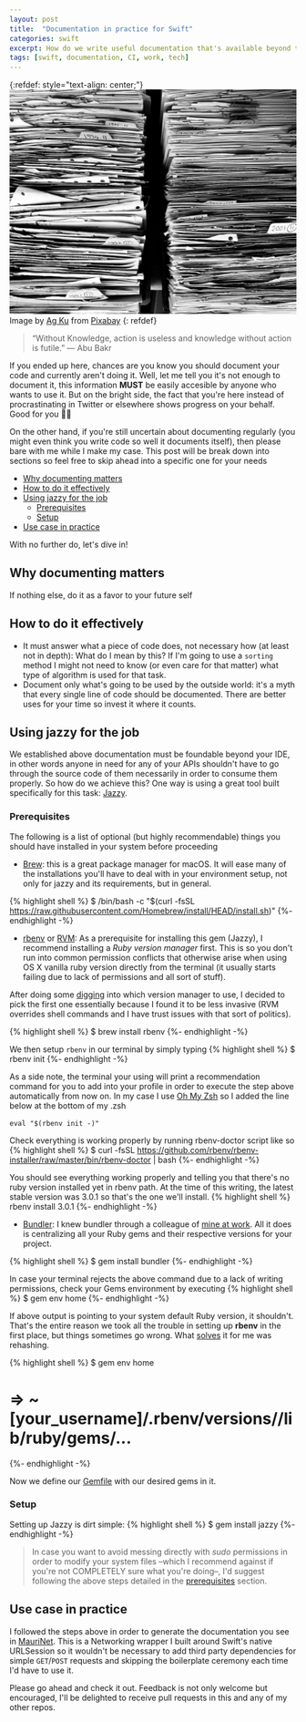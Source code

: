 ```yaml
---
layout: post
title:  "Documentation in practice for Swift"
categories: swift
excerpt: How do we write useful documentation that's available beyond the IDE?
tags: [swift, documentation, CI, work, tech]
---
```


[referralAutor]: https://pixabay.com/users/myrfa-3126475/?utm_source=link-attribution&utm_medium=referral&utm_campaign=image&utm_content=1614223

[referralLink]: https://pixabay.com/?utm_source=link-attribution&utm_medium=referral&utm_campaign=image&utm_content=1614223

[jazzy]: https://github.com/realm/jazzy
[net]: https://github.com/mchirino89/MauriNet
[brew]: https://brew.sh
[rbenv]: https://github.com/rbenv/rbenv
[rubyDebate]: https://metova.com/choosing-a-ruby-version-management-tool-rbenv-vs-rvm/
[rvm]: https://rvm.io
[security]: https://rvm.io/rvm/security
[zsh]: https://ohmyz.sh
[bundler]: https://bundler.io
[rbenvHack]: https://github.com/rbenv/rbenv/issues/879#issuecomment-359284790
[ari]: https://www.linkedin.com/in/ariel-demarco-a4b34aa0/
[gemfile]: https://bundler.io/v2.2/gemfile.html#gemfiles

<!-- ------------ -->

{:refdef: style="text-align: center;"}
![compass](/assets/posts/11_documentation/cover.jpg)
Image by [Ag Ku][referralAutor] from [Pixabay][referralLink]
{: refdef}

> “Without Knowledge, action is useless and knowledge without action is futile.” ― Abu Bakr

If you ended up here, chances are you know you should document your code and currently aren't doing it. Well, let me tell you it's not enough to document it, this information **MUST** be easily accesible by anyone who wants to use it. But on the bright side, the fact that you're here instead of procrastinating in Twitter or elsewhere shows progress on your behalf. Good for you 👏🏽

On the other hand, if you're still uncertain about documenting regularly (you might even think you write code so well it documents itself), then please bare with me while I make my case. This post will be break down into sections so feel free to skip ahead into a specific one for your needs

- [Why documenting matters](#why-documenting-matters)
- [How to do it effectively](#how-to-do-it-effectively)
- [Using jazzy for the job](#using-jazzy-for-the-job)
	- 	[Prerequisites](#prerequisites)
	-  [Setup](#setup)
- [Use case in practice](#use-case-in-practice)

With no further do, let's dive in!

## Why documenting matters
If nothing else, do it as a favor to your future self

## How to do it effectively

- It must answer what a piece of code does, not necessary how (at least not in depth): What do I mean by this? If I'm going to use a `sorting` method I might not need to know (or even care for that matter) what type of algorithm is used for that task.
- Document only what's going to be used by the outside world: it's a myth that every single line of code should be documented. There are better uses for your time so invest it where it counts.

## Using jazzy for the job

We established above documentation must be foundable beyond your IDE, in other words anyone in need for any of your APIs shouldn't have to go through the source code of them necessarily in order to consume them properly. So how do we achieve this? One way is using a great tool built specifically for this task: [Jazzy][jazzy].

### Prerequisites

The following is a list of optional (but highly recommendable) things you should have installed in your system before proceeding

- [Brew][brew]: this is a great package manager for macOS. It will ease many of the installations you'll have to deal with in your environment setup, not only for jazzy and its requirements, but in general.

{% highlight shell %}
$ /bin/bash -c "$(curl -fsSL https://raw.githubusercontent.com/Homebrew/install/HEAD/install.sh)"
{%- endhighlight -%} 

- [rbenv][rbenv] or [RVM][rvm]: As a prerequisite for installing this gem (Jazzy), I recommend installing a *Ruby version manager* first. This is so you don't run into common permission conflicts that otherwise arise when using OS X vanilla ruby version directly from the terminal (it usually starts failing due to lack of permissions and all sort of stuff).

After doing some [digging][rubyDebate] into which version manager to use, I decided to pick the first one essentially because I found it to be less invasive (RVM overrides shell commands and I have trust issues with that sort of politics).

{% highlight shell %}
$ brew install rbenv
{%- endhighlight -%}

We then setup `rbenv` in our terminal by simply typing 
{% highlight shell %}
$ rbenv init
{%- endhighlight -%}

As a side note, the terminal your using will print a recommendation command for you to add into your profile in order to execute the step above automatically from now on. In my case I use [Oh My Zsh][zsh] so I added the line below at the bottom of my .zsh
``` 
eval "$(rbenv init -)"
```

Check everything is working properly by running rbenv-doctor script like so
{% highlight shell %}
$ curl -fsSL https://github.com/rbenv/rbenv-installer/raw/master/bin/rbenv-doctor | bash
{%- endhighlight -%}

You should see everything working properly and telling you that there's no ruby version installed yet in rbenv path. At the time of this writing, the latest stable version was 3.0.1 so that's the one we'll install. 
{% highlight shell %}
rbenv install 3.0.1
{%- endhighlight -%}

- [Bundler][bundler]: I knew bundler through a colleague of [mine at work][ari]. All it does is centralizing all your Ruby gems and their respective versions for your project.

{% highlight shell %}
$ gem install bundler
{%- endhighlight -%}

In case your terminal rejects the above command due to a lack of writing permissions, check your Gems environment by executing
{% highlight shell %}
$ gem env home
{%- endhighlight -%}

If above output is pointing to your system default Ruby version, it shouldn't. That's the entire reason we took all the trouble in setting up **rbenv** in the first place, but things sometimes go wrong. What [solves][rbenvHack] it for me was rehashing.

{% highlight shell %}
$ gem env home
# => ~[your_username]/.rbenv/versions/<ruby-version>/lib/ruby/gems/...
{%- endhighlight -%}

Now we define our [Gemfile][gemfile] with our desired gems in it.

### Setup
Setting up Jazzy is dirt simple: 
{% highlight shell %}
$ gem install jazzy
{%- endhighlight -%}

> In case you want to avoid messing directly with *sudo* permissions in order to modify your system files –which I recommend against if you're not COMPLETELY sure what you're doing–, I'd suggest following the above steps detailed in the [prerequisites](#prerequisites) section.



## Use case in practice

I followed the steps above in order to generate the documentation you see in  [MauriNet][net]. This is a Networking wrapper I built around Swift's native URLSession so it wouldn't be necessary to add third party dependencies for simple `GET`/`POST` requests and skipping the boilerplate ceremony each time I'd have to use it.

Please go ahead and check it out. Feedback is not only welcome but encouraged, I'll be delighted to receive pull requests in this and any of my other repos.